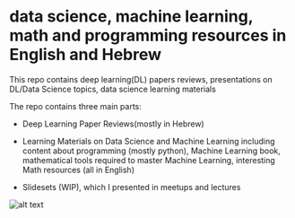 # data science, machine learning, math and programming resources in English and Hebrew
This repo contains deep learning(DL) papers reviews, presentations on DL/Data Science topics, data science learning materials



The repo contains three main parts: 
- Deep Learning Paper Reviews(mostly in Hebrew)

- Learning Materials on Data Science and Machine Learning including content about programming (mostly python), Machine Learning book, mathematical tools required to master Machine Learning, interesting Math resources (all in English)

- Slidesets (WIP), which I presented in meetups and lectures

![alt text](https://images.pexels.com/photos/5475809/pexels-photo-5475809.jpeg?auto=compress&cs=tinysrgb&dpr=2&w=500)
